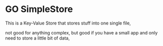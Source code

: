 # GO SimpleStore

This is a Key-Value Store that stores stuff into one single file,

not good for anything complex,
but good if you have a small app and only need to store a little bit of data,
